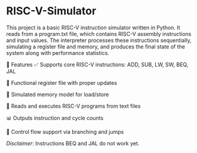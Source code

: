 # RISC-V-Simulator

This project is a basic RISC-V instruction simulator written in Python. It reads from a program.txt file, which contains RISC-V assembly instructions and input values. The interpreter processes these instructions sequentially, simulating a register file and memory, and produces the final state of the system along with performance statistics.


📌 Features
✅ Supports core RISC-V instructions:
ADD, SUB, LW, SW, BEQ, JAL

🧠 Functional register file with proper updates

💾 Simulated memory model for load/store

📄 Reads and executes RISC-V programs from text files

📊 Outputs instruction and cycle counts

🔁 Control flow support via branching and jumps

*Disclaimer*: Instructions BEQ and JAL do not work yet.
